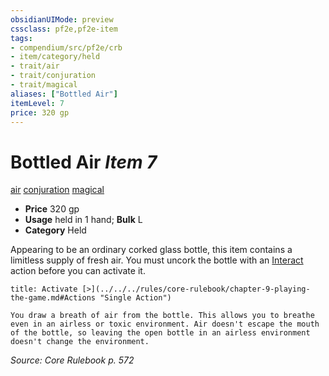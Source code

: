```yaml
---
obsidianUIMode: preview
cssclass: pf2e,pf2e-item
tags:
- compendium/src/pf2e/crb
- item/category/held
- trait/air
- trait/conjuration
- trait/magical
aliases: ["Bottled Air"]
itemLevel: 7
price: 320 gp
---
```

# Bottled Air *Item 7*  
[air](../../../rules/traits/air.md)  [conjuration](../../../rules/traits/conjuration.md)  [magical](../../../rules/traits/magical.md)  

- **Price** 320 gp
- **Usage** held in 1 hand; **Bulk** L
- **Category** Held

Appearing to be an ordinary corked glass bottle, this item contains a limitless supply of fresh air. You must uncork the bottle with an [Interact](../../../rules/actions/interact.md) action before you can activate it.

```ad-embed-ability
title: Activate [>](../../../rules/core-rulebook/chapter-9-playing-the-game.md#Actions "Single Action")

You draw a breath of air from the bottle. This allows you to breathe even in an airless or toxic environment. Air doesn't escape the mouth of the bottle, so leaving the open bottle in an airless environment doesn't change the environment.
```

*Source: Core Rulebook p. 572*
